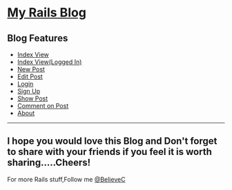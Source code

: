 [My Rails Blog](https://github.com/BelieveC/Rails_Blog.git)
===============

Blog Features
-------------

* [Index View]( https://raw.githubusercontent.com/BelieveC/Rails_Blog/master/Blog_Preview_Images/BlogWithOutLogIn.png)
* [Index View(Logged In)]( https://raw.githubusercontent.com/BelieveC/Rails_Blog/master/Blog_Preview_Images/BlogWithSignedIn.png)
* [New Post](https://raw.githubusercontent.com/BelieveC/Rails_Blog/master/Blog_Preview_Images/newpost.png)
* [Edit Post]( https://raw.githubusercontent.com/BelieveC/Rails_Blog/master/Blog_Preview_Images/edit.png)
* [Login](  https://raw.githubusercontent.com/BelieveC/Rails_Blog/master/Blog_Preview_Images/login.png)
* [Sign Up]( https://raw.githubusercontent.com/BelieveC/Rails_Blog/master/Blog_Preview_Images/signup.png)
* [Show Post]( https://raw.githubusercontent.com/BelieveC/Rails_Blog/master/Blog_Preview_Images/show.png)
* [Comment on Post]( https://raw.githubusercontent.com/BelieveC/Rails_Blog/master/Blog_Preview_Images/comment.png)
* [About]( https://raw.githubusercontent.com/BelieveC/Rails_Blog/master/Blog_Preview_Images/about.png)

------------------------------------------------------------
I hope you would love this Blog and Don't forget to share with your friends if you feel it is worth sharing.....Cheers!
--------------------------------------------------------------
For more Rails stuff,Follow me [@BelieveC](https://github.com/BelieveC)
